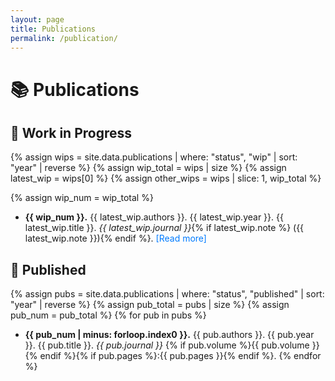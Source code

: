 ```yaml
---
layout: page
title: Publications
permalink: /publication/
---
```


# 📚 Publications

## 📝 Work in Progress

{% assign wips = site.data.publications | where: "status", "wip" | sort: "year" | reverse %}
{% assign wip_total = wips | size %}
{% assign latest_wip = wips[0] %}
{% assign other_wips = wips | slice: 1, wip_total %}

{% assign wip_num = wip_total %}
- **{{ wip_num }}.** {{ latest_wip.authors }}. {{ latest_wip.year }}. {{ latest_wip.title }}. *{{ latest_wip.journal }}*{% if latest_wip.note %} ({{ latest_wip.note }}){% endif %}.
<span id="toggle-wip" style="color: #007bff; cursor:pointer;">[Read more]</span>

<div id="other-wip-list" class="hidden-list">
{% for pub in other_wips %}
{% assign wip_num = wip_total | minus: forloop.index %}
- **{{ wip_num }}.** {{ pub.authors }}. {{ pub.year }}. {{ pub.title }}. *{{ pub.journal }}*{% if pub.note %} ({{ pub.note }}){% endif %}.
{% endfor %}
</div>

## 📔 Published

{% assign pubs = site.data.publications | where: "status", "published" | sort: "year" | reverse %}
{% assign pub_total = pubs | size %}
{% assign pub_num = pub_total %}
{% for pub in pubs %}
- **{{ pub_num | minus: forloop.index0 }}.** {{ pub.authors }}. {{ pub.year }}. {{ pub.title }}. *{{ pub.journal }}* {% if pub.volume %}{{ pub.volume }}{% endif %}{% if pub.pages %}:{{ pub.pages }}{% endif %}.
{% endfor %}

<style>
.hidden-list {
  display: none;
}
</style>
<script>
document.addEventListener('DOMContentLoaded', function() {
  var toggle = document.getElementById('toggle-wip');
  var list = document.getElementById('other-wip-list');
  if (toggle && list) {
    toggle.onclick = function() {
      if(list.style.display === 'none' || list.classList.contains('hidden-list')) {
        list.style.display = 'block';
        list.classList.remove('hidden-list');
        toggle.textContent = '[Hide]';
      } else {
        list.style.display = 'none';
        list.classList.add('hidden-list');
        toggle.textContent = '[Read more]';
      }
    }
  }
});
</script>
